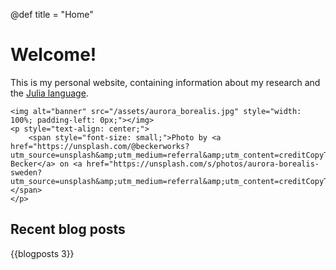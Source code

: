 @def title = "Home"

# Welcome!

This is my personal website, containing information about my research and the
[Julia language](https://julialang.org/).

~~~
<img alt="banner" src="/assets/aurora_borealis.jpg" style="width: 100%; padding-left: 0px;"></img>
<p style="text-align: center;">
    <span style="font-size: small;">Photo by <a href="https://unsplash.com/@beckerworks?utm_source=unsplash&amp;utm_medium=referral&amp;utm_content=creditCopyText">David Becker</a> on <a href="https://unsplash.com/s/photos/aurora-borealis-sweden?utm_source=unsplash&amp;utm_medium=referral&amp;utm_content=creditCopyText">Unsplash</a></span>
</p>
~~~

## Recent blog posts

{{blogposts 3}}
